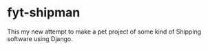 # fyt-shipman

This my new attempt to make a pet project of some kind of Shipping software using Django. 
